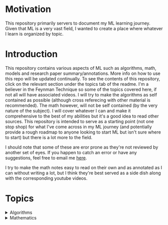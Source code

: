 # Motivation
This repository primarily servers to document my ML learning journey. Given that ML is a very vast field, I wanted to create a place where whatever I learn is organized by topic. 


# Introduction
This repository contains various aspects of ML such as algorithms, math, models and research paper summary/annotations. More info on how to use this repo will be updated continually. To see the contents of this repository, click on the relevant section under the topics tab of the readme. I'm a believer in the Feynman Technique so some of the topics covered here, if not all will have associated videos. I will try to make the algorithms as self contained as possible (although cross referecing with other material is recommended). The math however, will not be self contained (by the very nature of the subject). I will cover whatever I can and make it comprehensive to the best of my abilities but it's a good idea to read other sources. This repository is intended to serve as a starting point (not one stop shop) for what I've come across in my ML journey (and potentially provide a rough roadmap to anyone looking to start ML but isn't sure where to start) but there is a lot more to the field.  

I should note that some of these are eror prone as they're not reviewed by another set of eyes. If you happen to catch an error or have any suggestions, feel free to email me [here](aditya.iyer@berkeley.edu).  

I try to make the math notes easy to read on their own and as annotated as I can without writing a lot, but I think they're best served as a side dish along with the corresponding youtube videos. 

# Topics
<details>
<summary>Algorithms</summary>
<ul>
    <li>K-Nearest Neighbours</li>
</ul>
</details>
<details>
<summary>Mathematics</summary>
    <details>
    <summary>Optimization</summary>
        <ul>
            <li>Intro To Optimization</li>
        </ul>
    </details>
    <details>
    <summary>Linear Algebra</summary>
        <ul>
            <li>Dot Product</li>
        </ul>
    </details>

</details>
